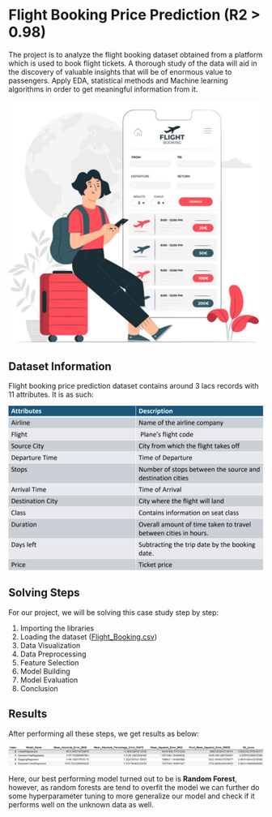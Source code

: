 # Flight Booking Price Prediction (R2 > 0.98)

The project is to analyze the flight booking dataset obtained from a platform which is used to book flight tickets. A thorough study of the data will aid in the discovery of valuable insights that will be of enormous value to passengers. Apply EDA, statistical methods and Machine learning algorithms in order to get meaningful information from it. 

![alt text](https://github.com/RawatMeghna/Flight-Booking-Price-Prediction/blob/main/img0.PNG)

## Dataset Information

Flight booking price prediction dataset contains around 3 lacs records with 11 attributes. It is as such:


![alt text](https://github.com/RawatMeghna/Flight-Booking-Price-Prediction/blob/main/img1.PNG)

## Solving Steps

For our project, we will be solving this case study step by step:
1. Importing the libraries
2. Loading the dataset ([Flight_Booking.csv](Flight_Booking.csv))
3. Data Visualization
4. Data Preprocessing
5. Feature Selection
6. Model Building
7. Model Evaluation
8. Conclusion

## Results

After performing all these steps, we get results as below:

![alt text](https://github.com/RawatMeghna/Flight-Booking-Price-Prediction/blob/main/Results.PNG)

Here, our best performing model turned out to be is **Random Forest**, however, as random forests are tend to overfit the model we can further do some hyperparameter tuning to more generalize our model and check if it performs well on the unknown data as well.
